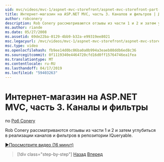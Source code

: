 ```yaml
---
uid: mvc/videos/mvc-1/aspnet-mvc-storefront/aspnet-mvc-storefront-part-3-pipes-and-filters
title: Интернет-магазин на ASP.NET MVC, часть 3. Каналов и фильтров | Документация Майкрософт
author: robconery
description: Rob Conery рассматриваются отзывы из части 1 и 2 и затем углубиться в реализации каналов и фильтров в репозитории IQueryable.
ms.author: riande
ms.date: 05/27/2008
ms.assetid: 69de22ba-0129-4bb9-b32a-e99319ee8021
msc.legacyurl: /mvc/videos/mvc-1/aspnet-mvc-storefront/aspnet-mvc-storefront-part-3-pipes-and-filters
msc.type: video
ms.openlocfilehash: fb9ee14d0bc06ba0a0b994a3eaeb08ddb6ed8c36
ms.sourcegitcommit: 0f1119340e4464720cfd16d0ff15764746ea1fea
ms.translationtype: MT
ms.contentlocale: ru-RU
ms.lasthandoff: 04/17/2019
ms.locfileid: "59403263"
---
```

# <a name="aspnet-mvc-storefront-part-3-pipes-and-filters"></a>Интернет-магазин на ASP.NET MVC, часть 3. Каналы и фильтры

по [Роб Conery](https://github.com/robconery)

Rob Conery рассматриваются отзывы из части 1 и 2 и затем углубиться в реализации каналов и фильтров в репозитории IQueryable.

[&#9654;Просмотрите видео (16 минут)](https://channel9.msdn.com/Blogs/ASP-NET-Site-Videos/aspnet-mvc-storefront-part-3-pipes-and-filters)

> [!div class="step-by-step"]
> [Назад](aspnet-mvc-storefront-part-2-the-repository-pattern.md)
> [Вперед](aspnet-mvc-storefront-part-4-linq-to-sql-spike.md)
